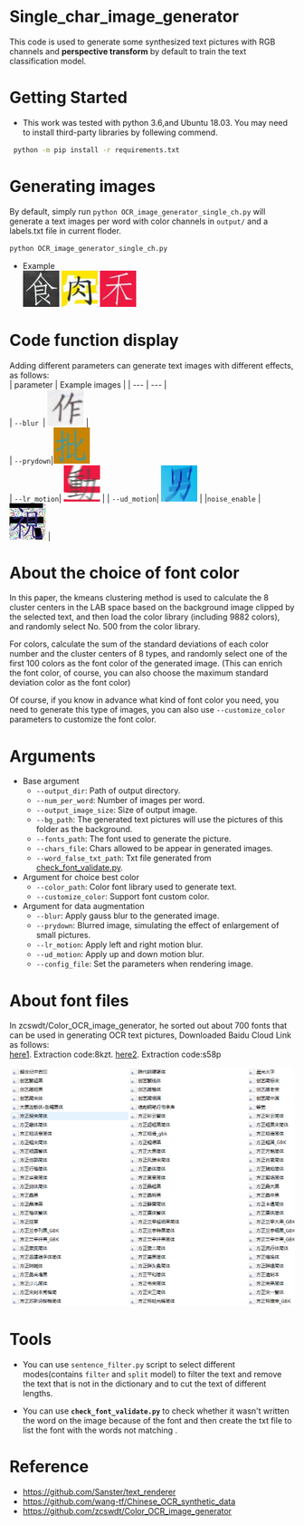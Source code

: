 # Single_char_image_generator
This code is used to generate some synthesized text pictures with RGB channels and **perspective transform** by default to train the text classification model.

# Getting Started
- This work was tested with python 3.6,and Ubuntu 18.03. You may need to install third-party libraries by follewing commend. <br>
```bash
 python -m pip install -r requirements.txt
```
# Generating images
By default, simply run `python OCR_image_generator_single_ch.py` will generate a text images per word with color channels in `output/` and a labels.txt file in current floder.<br>
```bash
python OCR_image_generator_single_ch.py
```
- Example<br>
![example1.jpg](./demo_img/1.jpg)
![example2.jpg](./demo_img/2.jpg)
![example3.jpg](./demo_img/3.jpg)

# Code function display
Adding different parameters can generate text images with different effects, as follows:<br>
| parameter  |    Example images    |
| ---         |     ---      |   
| `--blur `| <img src="./demo_img/blur.jpg" width="64" height="64" >    |  
| `--prydown`|<img src="./demo_img/prydown.jpg" width="64" height="64" >      
| `--lr_motion`| <img src="./demo_img/lr_motion.jpg" width="64" height="64" >  | 
| `--ud_motion`| <img src="./demo_img/ud_motion.jpg" width="64" height="64" >      |
|`noise_enable` | <img src="./demo_img/noise.jpg" width="64" height="64" >    | 

# About the choice of font color
In this paper, the kmeans clustering method is used to calculate the 8 cluster centers in the LAB space 
based on the background image clipped by the selected text, and then load the color library (including 9882 colors), 
and randomly select No. 500 from the color library. 

For colors, calculate the sum of the standard deviations of each color
number and the cluster centers of 8 types, and randomly select one of the first 100 colors as the font color of the generated image. 
(This can enrich the font color, of course, you can also choose the maximum standard deviation color as the font color)
 
Of course, if you know in advance what kind of font color you need, you need to generate this type of images, 
you can also use `--customize_color` parameters to customize the font color.

# Arguments
* Base argument
    * `--output_dir`: Path of output directory.
    * `--num_per_word`: Number of images per word.
    * `--output_image_size`: Size of output image.
    * `--bg_path`: The generated text pictures will use the pictures of this folder as the background.
    * `--fonts_path`: The font used to generate the picture.
    * `--chars_file`: Chars allowed to be appear in generated images.
    * `--word_false_txt_path`: Txt file generated from [check_font_validate.py](https://github.com/rachellin0105/Single_char_image_generator/blob/master/check_font_validate.py).
* Argument for choice best color
    * `--color_path`: Color font library used to generate text.
    * `--customize_color`: Support font custom color.
* Argument for data augmentation
    * `--blur`: Apply gauss blur to the generated image.
    * `--prydown`: Blurred image, simulating the effect of enlargement of small pictures.
    * `--lr_motion`: Apply left and right motion blur.
    * `--ud_motion`: Apply up and down motion blur.
    * `--config_file`: Set the parameters when rendering image.

# About font files 
In zcswdt/Color_OCR_image_generator, he sorted out about 700 fonts that can be used in generating OCR text pictures,
Downloaded Baidu Cloud Link as follows:<br>
 [here1](https://pan.baidu.com/s/1dRp70rEVeauu9rWB7bfGZw). Extraction code:8kzt.   [here2](https://pan.baidu.com/s/1aHkYSxactHm4u5eEiqHDAA). Extraction code:s58p

![example1.jpg](./demo_img/ziti.png)

# Tools
* You can use `sentence_filter.py` script to select different modes(contains `filter` and `split` model) to 
filter the text and remove the text that is not in the dictionary and to cut the text of different lengths.

* You can use **`check_font_validate.py`** to check whether it wasn't written the word on the image because of the font 
and then create the txt file to list the font with the words not matching .

# Reference
- https://github.com/Sanster/text_renderer
- https://github.com/wang-tf/Chinese_OCR_synthetic_data
- https://github.com/zcswdt/Color_OCR_image_generator


